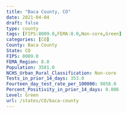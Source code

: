 ```yaml
---
title: "Baca County, CO"
date: 2021-04-04
draft: false
type: county
tags: [FIPS:8009.0,FEMA:8.0,Non-core,Green]
categories: [CO]
County: Baca County
State: CO
FIPS: 8009.0
FEMA_Region: 8.0
Population: 3581.0
NCHS_Urban_Rural_Classification: Non-core
Tests_in_prior_14_days: 353.0
Fourteen_day_test_rate_per_100000: 9858.0
Percent_Positivity_in_prior_14_days: 0.006
Level: Green
url: /states/CO/baca-county
---
```



